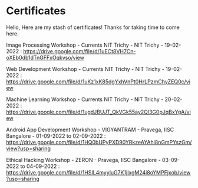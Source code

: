 # Certificates

Hello, Here are my stash of certificates! Thanks for taking time to come here.

Image Processing Workshop - Currents NIT Trichy - NIT Trichy - 19-02-2022 : https://drive.google.com/file/d/1uECt8VH7Cn-oXEb0db1dTnGFFxOqkvso/view

Web Development Workshop - Currents NIT Trichy - NIT Trichy - 19-02-2022 : https://drive.google.com/file/d/1uKz1xK85dgYxhVnPt0HrLPzmChyZEQ0c/view

Machine Learning Workshop - Currents NIT Trichy - NIT Trichy - 20-02-2022 : https://drive.google.com/file/d/1ugdJBUJT_QkVGk55ay2Ql3G0pJqBxYgA/view

Android App Development Workshop - VIGYANTRAM - Pravega, IISC Bangalore - 01-09-2022 to 02-09-2022 : https://drive.google.com/file/d/1HQ0bUPyPXD90YRkzeAYAhi8nGmPYszGm/view?usp=sharing

Ethical Hacking Workshop - ZERON - Pravega, IISC Bangalore - 03-09-2022 to 04-09-2022 : https://drive.google.com/file/d/1HSIL4myyluG7K1jIxgM24i8oYMPFjxob/view?usp=sharing
